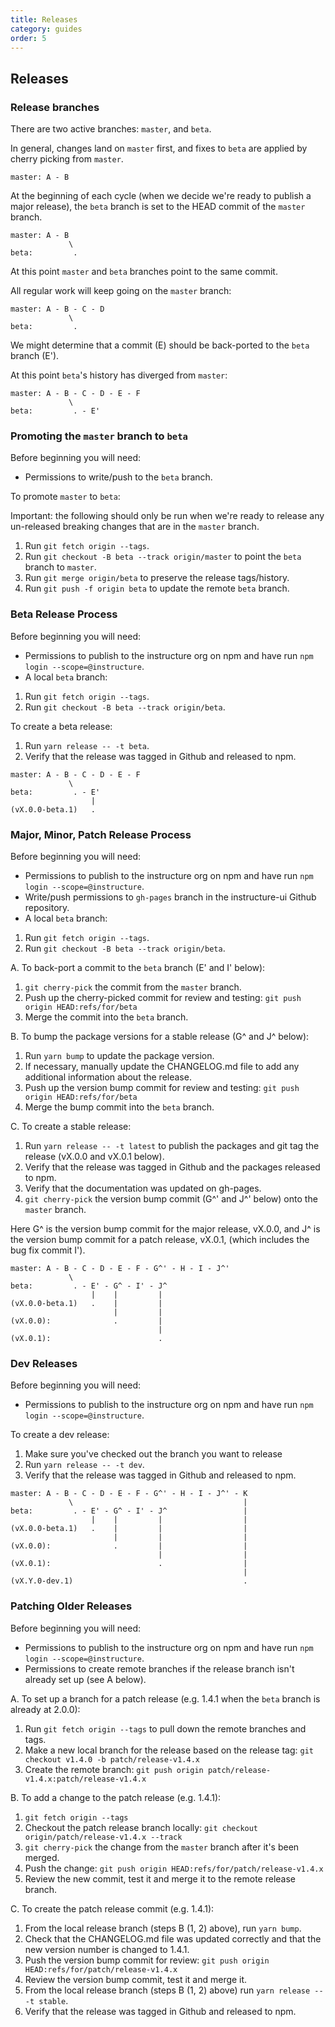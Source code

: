 ```yaml
---
title: Releases
category: guides
order: 5
---
```


## Releases

### Release branches

There are two active branches: `master`, and `beta`.

In general, changes land on `master` first, and fixes to `beta`
are applied by cherry picking from `master`.

```text
master: A - B
```

At the beginning of each cycle (when we decide we're ready to publish a major release), the
`beta` branch is set to the HEAD commit of the `master` branch.


```text
master: A - B
             \
beta:         .
```

At this point `master` and `beta` branches point to the same
commit.

All regular work will keep going on the `master` branch:

```text
master: A - B - C - D
             \
beta:         .
```

We might determine that a commit (E) should be back-ported to the
`beta` branch (E').

At this point `beta`'s history has diverged from `master`:

```text
master: A - B - C - D - E - F
             \
beta:         . - E'
```

### Promoting the `master` branch to `beta`

Before beginning you will need:

- Permissions to write/push to the `beta` branch.

To promote `master` to `beta`:

Important: the following should only be run when we're ready to release any un-released
breaking changes that are in the `master` branch.

1. Run `git fetch origin --tags`.
1. Run `git checkout -B beta --track origin/master` to point the `beta` branch to `master`.
1. Run `git merge origin/beta` to preserve the release tags/history.
1. Run `git push -f origin beta` to update the remote `beta` branch.


### Beta Release Process

Before beginning you will need:

- Permissions to publish to the instructure org on npm and have run `npm login --scope=@instructure`.
- A local `beta` branch:

1. Run `git fetch origin --tags`.
1. Run `git checkout -B beta --track origin/beta`.

To create a beta release:

1. Run `yarn release -- -t beta`.
1. Verify that the release was tagged in Github and released to npm.

```text
master: A - B - C - D - E - F
             \
beta:         . - E'
                  |
(vX.0.0-beta.1)   .
```


### Major, Minor, Patch Release Process

Before beginning you will need:

- Permissions to publish to the instructure org on npm and have run `npm login --scope=@instructure`.
- Write/push permissions to `gh-pages` branch in the instructure-ui Github repository.
- A local `beta` branch:

1. Run `git fetch origin --tags`.
1. Run `git checkout -B beta --track origin/beta`.

A. To back-port a commit to the `beta` branch (E' and I' below):

1. `git cherry-pick` the commit from the `master` branch.
1. Push up the cherry-picked commit for review and testing: `git push origin HEAD:refs/for/beta`
1. Merge the commit into the `beta` branch.

B. To bump the package versions for a stable release (G^ and J^ below):

1. Run `yarn bump` to update the package version.
1. If necessary, manually update the CHANGELOG.md file to add any additional information about the release.
1. Push up the version bump commit for review and testing: `git push origin HEAD:refs/for/beta`
1. Merge the bump commit into the `beta` branch.

C. To create a stable release:

1. Run `yarn release -- -t latest` to publish the packages and git tag the release (vX.0.0 and vX.0.1 below).
1. Verify that the release was tagged in Github and the packages released to npm.
1. Verify that the documentation was updated on gh-pages.
1. `git cherry-pick` the version bump commit (G^' and J^' below) onto the `master` branch.

Here G^ is the version bump commit for the major release, vX.0.0, and J^ is the version bump commit for a
patch release, vX.0.1, (which includes the bug fix commit I').

```text
master: A - B - C - D - E - F - G^' - H - I - J^'
             \
beta:         . - E' - G^ - I' - J^
                  |    |         |
(vX.0.0-beta.1)   .    |         |
                       |         |
(vX.0.0):              .         |
                                 |
(vX.0.1):                        .
```


### Dev Releases

Before beginning you will need:

- Permissions to publish to the instructure org on npm and have run `npm login --scope=@instructure`.

To create a dev release:

1. Make sure you've checked out the branch you want to release
1. Run `yarn release -- -t dev`.
1. Verify that the release was tagged in Github and released to npm.

```text
master: A - B - C - D - E - F - G^' - H - I - J^' - K
             \                                      |
beta:         . - E' - G^ - I' - J^                 |
                  |    |         |                  |
(vX.0.0-beta.1)   .    |         |                  |
                       |         |                  |
(vX.0.0):              .         |                  |
                                 |                  |
(vX.0.1):                        .                  |
                                                    |
(vX.Y.0-dev.1)                                      .
```


### Patching Older Releases

Before beginning you will need:

- Permissions to publish to the instructure org on npm and have run `npm login --scope=@instructure`.
- Permissions to create remote branches if the release branch isn't already set up (see A below).

A. To set up a branch for a patch release (e.g. 1.4.1 when the `beta` branch is already at 2.0.0):

1. Run `git fetch origin --tags` to pull down the remote branches and tags.
1. Make a new local branch for the release based on the release tag: `git checkout v1.4.0 -b patch/release-v1.4.x`
1. Create the remote branch: `git push origin patch/release-v1.4.x:patch/release-v1.4.x`

B. To add a change to the patch release (e.g. 1.4.1):

1. `git fetch origin --tags`
1. Checkout the patch release branch locally: `git checkout origin/patch/release-v1.4.x --track`
1. `git cherry-pick` the change from the `master` branch after it's been merged.
1. Push the change: `git push origin HEAD:refs/for/patch/release-v1.4.x`
1. Review the new commit, test it and merge it to the remote release branch.

C. To create the patch release commit (e.g. 1.4.1):

1. From the local release branch (steps B (1, 2) above), run `yarn bump`.
1. Check that the CHANGELOG.md file was updated correctly and that the new version number is changed to 1.4.1.
1. Push the version bump commit for review: `git push origin HEAD:refs/for/patch/release-v1.4.x`
1. Review the version bump commit, test it and merge it.
1. From the local release branch (steps B (1, 2) above) run `yarn release -- -t stable`.
1. Verify that the release was tagged in Github and released to npm.
